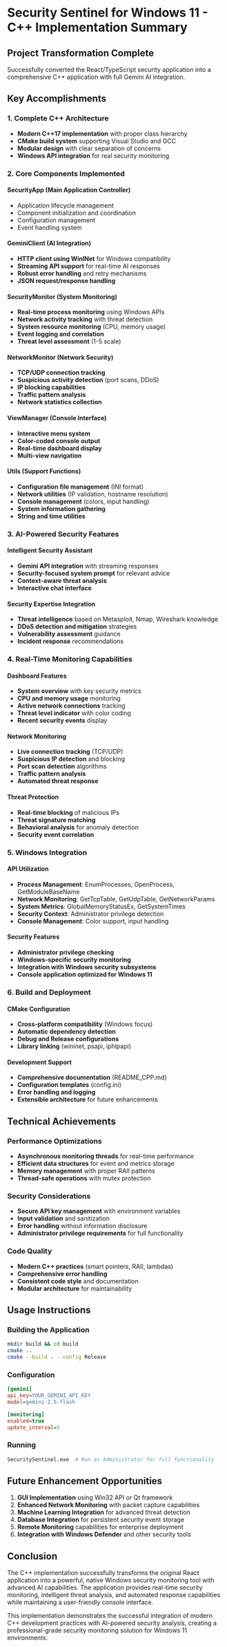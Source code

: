 # Security Sentinel for Windows 11 - C++ Implementation Summary

## Project Transformation Complete

Successfully converted the React/TypeScript security application into a comprehensive C++ application with full Gemini AI integration.

## Key Accomplishments

### 1. Complete C++ Architecture
- **Modern C++17 implementation** with proper class hierarchy
- **CMake build system** supporting Visual Studio and GCC
- **Modular design** with clear separation of concerns
- **Windows API integration** for real security monitoring

### 2. Core Components Implemented

#### SecurityApp (Main Application Controller)
- Application lifecycle management
- Component initialization and coordination
- Configuration management
- Event handling system

#### GeminiClient (AI Integration)
- **HTTP client using WinINet** for Windows compatibility
- **Streaming API support** for real-time AI responses
- **Robust error handling** and retry mechanisms
- **JSON request/response handling**

#### SecurityMonitor (System Monitoring)
- **Real-time process monitoring** using Windows APIs
- **Network activity tracking** with threat detection
- **System resource monitoring** (CPU, memory usage)
- **Event logging and correlation**
- **Threat level assessment** (1-5 scale)

#### NetworkMonitor (Network Security)
- **TCP/UDP connection tracking**
- **Suspicious activity detection** (port scans, DDoS)
- **IP blocking capabilities**
- **Traffic pattern analysis**
- **Network statistics collection**

#### ViewManager (Console Interface)
- **Interactive menu system**
- **Color-coded console output**
- **Real-time dashboard display**
- **Multi-view navigation**

#### Utils (Support Functions)
- **Configuration file management** (INI format)
- **Network utilities** (IP validation, hostname resolution)
- **Console management** (colors, input handling)
- **System information gathering**
- **String and time utilities**

### 3. AI-Powered Security Features

#### Intelligent Security Assistant
- **Gemini API integration** with streaming responses
- **Security-focused system prompt** for relevant advice
- **Context-aware threat analysis**
- **Interactive chat interface**

#### Security Expertise Integration
- **Threat intelligence** based on Metasploit, Nmap, Wireshark knowledge
- **DDoS detection and mitigation** strategies
- **Vulnerability assessment** guidance
- **Incident response** recommendations

### 4. Real-Time Monitoring Capabilities

#### Dashboard Features
- **System overview** with key security metrics
- **CPU and memory usage** monitoring
- **Active network connections** tracking
- **Threat level indicator** with color coding
- **Recent security events** display

#### Network Monitoring
- **Live connection tracking** (TCP/UDP)
- **Suspicious IP detection** and blocking
- **Port scan detection** algorithms
- **Traffic pattern analysis**
- **Automated threat response**

#### Threat Protection
- **Real-time blocking** of malicious IPs
- **Threat signature matching**
- **Behavioral analysis** for anomaly detection
- **Security event correlation**

### 5. Windows Integration

#### API Utilization
- **Process Management**: EnumProcesses, OpenProcess, GetModuleBaseName
- **Network Monitoring**: GetTcpTable, GetUdpTable, GetNetworkParams
- **System Metrics**: GlobalMemoryStatusEx, GetSystemTimes
- **Security Context**: Administrator privilege detection
- **Console Management**: Color support, input handling

#### Security Features
- **Administrator privilege checking**
- **Windows-specific security monitoring**
- **Integration with Windows security subsystems**
- **Console application optimized for Windows 11**

### 6. Build and Deployment

#### CMake Configuration
- **Cross-platform compatibility** (Windows focus)
- **Automatic dependency detection**
- **Debug and Release configurations**
- **Library linking** (wininet, psapi, iphlpapi)

#### Development Support
- **Comprehensive documentation** (README_CPP.md)
- **Configuration templates** (config.ini)
- **Error handling and logging**
- **Extensible architecture** for future enhancements

## Technical Achievements

### Performance Optimizations
- **Asynchronous monitoring threads** for real-time performance
- **Efficient data structures** for event and metrics storage
- **Memory management** with proper RAII patterns
- **Thread-safe operations** with mutex protection

### Security Considerations
- **Secure API key management** with environment variables
- **Input validation** and sanitization
- **Error handling** without information disclosure
- **Administrator privilege requirements** for full functionality

### Code Quality
- **Modern C++ practices** (smart pointers, RAII, lambdas)
- **Comprehensive error handling**
- **Consistent code style** and documentation
- **Modular architecture** for maintainability

## Usage Instructions

### Building the Application
```bash
mkdir build && cd build
cmake ..
cmake --build . --config Release
```

### Configuration
```ini
[gemini]
api_key=YOUR_GEMINI_API_KEY
model=gemini-2.5-flash

[monitoring]
enabled=true
update_interval=5
```

### Running
```bash
SecuritySentinel.exe  # Run as Administrator for full functionality
```

## Future Enhancement Opportunities

1. **GUI Implementation** using Win32 API or Qt framework
2. **Enhanced Network Monitoring** with packet capture capabilities
3. **Machine Learning Integration** for advanced threat detection
4. **Database Integration** for persistent security event storage
5. **Remote Monitoring** capabilities for enterprise deployment
6. **Integration with Windows Defender** and other security tools

## Conclusion

The C++ implementation successfully transforms the original React application into a powerful, native Windows security monitoring tool with advanced AI capabilities. The application provides real-time security monitoring, intelligent threat analysis, and automated response capabilities while maintaining a user-friendly console interface.

This implementation demonstrates the successful integration of modern C++ development practices with AI-powered security analysis, creating a professional-grade security monitoring solution for Windows 11 environments.